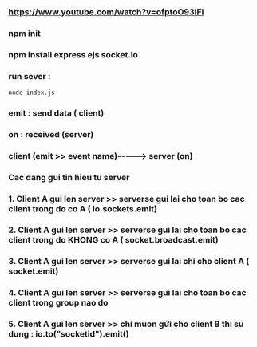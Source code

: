 ### https://www.youtube.com/watch?v=ofptoO93IFI
### npm init
### npm install express ejs socket.io

### run sever : 
```bat
node index.js

```

### emit : send data ( client)
### on : received (server)

### client (emit >> event name)-----> server (on)

### Cac dang gui tin hieu tu server 
### 1. Client A gui len server >> serverse gui lai cho toan bo cac client trong do co A ( io.sockets.emit)
### 2. Client A gui len server >> serverse gui lai cho toan bo cac client trong do KHONG co A ( socket.broadcast.emit)
### 3. Client A gui len server >> serverse gui lai chi cho client A ( socket.emit)

### 4. Client A gui len server >> serverse gui lai cho toan bo cac client trong group nao do

### 5. Client A gui len server >> chi muon gửi cho client B thi su dung : io.to("socketid").emit()
